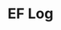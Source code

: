 ---
layout: log_page_archive
title: "EF Log"
category: log
description: A location-specific personal log.
permalink: /log/region/central-america
region: Central America
loading_animation: true
sitemap:
  priority: 0.9
---